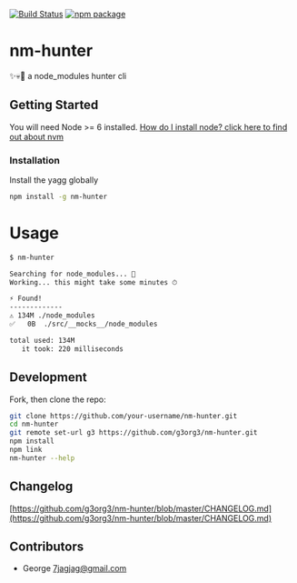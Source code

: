 [![Build Status][travis]][travis-url]
[![npm package][npm-image]](npm-url)
# nm-hunter
✨💀👻 a node_modules hunter cli

## Getting Started
You will need Node >= 6 installed. [How do I install node? click here to find out about nvm](https://github.com/creationix/nvm#installation)

### Installation
Install the yagg globally
```sh
npm install -g nm-hunter
```

# Usage
```sh
$ nm-hunter

Searching for node_modules... 🔦
Working... this might take some minutes ⏱

⚡️ Found!
-------------
⚠️ 134M	./node_modules
✅   0B	./src/__mocks__/node_modules

total used: 134M
   it took: 220 milliseconds
```

## Development
Fork, then clone the repo:
```sh
git clone https://github.com/your-username/nm-hunter.git
cd nm-hunter
git remote set-url g3 https://github.com/g3org3/nm-hunter.git
npm install
npm link
nm-hunter --help
```

## Changelog
[https://github.com/g3org3/nm-hunter/blob/master/CHANGELOG.md](https://github.com/g3org3/nm-hunter/blob/master/CHANGELOG.md)

## Contributors
* George <7jagjag@gmail.com>

[travis]: https://travis-ci.org/g3org3/nm-hunter.svg?branch=master
[travis-url]: https://travis-ci.org/g3org3/nm-hunter
[npm-image]: https://img.shields.io/npm/v/nm-hunter.svg?style=flat-square
[npm-url]: https://www.npmjs.org/package/nm-hunter
